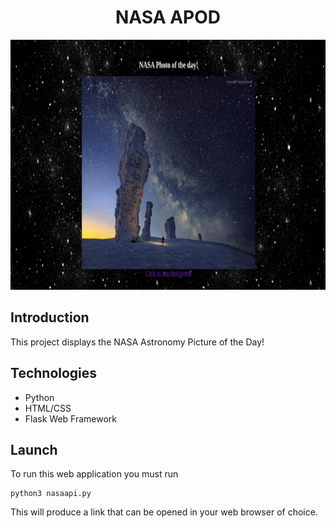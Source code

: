 <h1 align="center">NASA APOD</h1>

<p align="center">
  <img src="images/stars.gif" width="800" height="400">
</p>


## Introduction

This project displays the NASA Astronomy Picture of the Day!

## Technologies
* Python
* HTML/CSS
* Flask Web Framework

## Launch
To run this web application you must run 
```
python3 nasaapi.py
```
This will produce a link that can be opened in your web browser of choice.

